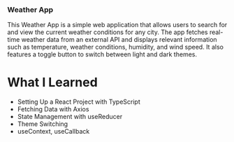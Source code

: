 ### Weather App
This Weather App is a simple web application that allows users to search for and view the current weather conditions for any city. The app fetches real-time weather data from an external API and displays relevant information such as temperature, weather conditions, humidity, and wind speed. It also features a toggle button to switch between light and dark themes.

# What I Learned

* Setting Up a React Project with TypeScript
* Fetching Data with Axios
* State Management with useReducer
* Theme Switching
* useContext, useCallback


